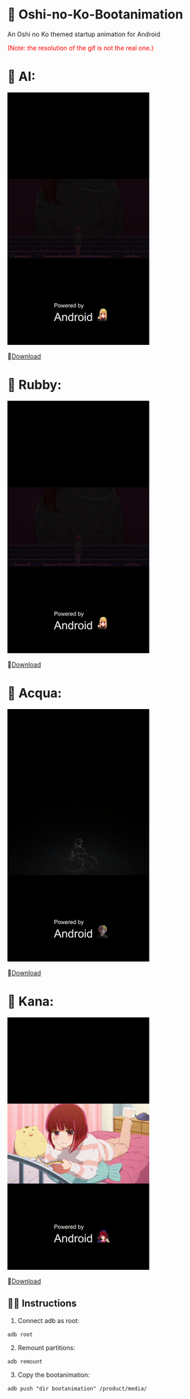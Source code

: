# 💫 Oshi-no-Ko-Bootanimation
An Oshi no Ko themed startup animation for Android

<span style="color:red">(Note: the resolution of the gif is not the real one.)</span>
# 🌟 AI:

![Alt Text](./preview.gif)

🔗[Download](https://github.com/Anto426/Oshi-no-Ko-Bootanimation/releases/download/1.0.0/bootanimation.zip)


# 💎 Rubby:

![Alt Text](./preview1.gif)

🔗[Download](https://github.com/Anto426/Oshi-no-Ko-Bootanimation/releases/download/1.0.1/bootanimation.zip)


# 🌊 Acqua:

![Alt Text](./preview2.gif)

🔗[Download](https://github.com/Anto426/Oshi-no-Ko-Bootanimation/releases/download/1.0.2/bootanimation.zip)

# 🔴 Kana:

![Alt Text](./preview3.gif)

🔗[Download](https://github.com/Anto426/Oshi-no-Ko-Bootanimation/releases/download/1.0.3/bootanimation.zip)


## ✍🏻 Instructions

1. Connect adb as root:

```shell
adb root
```

2. Remount partitions:

```shell
adb remount
```

3. Copy the bootanimation:

```shell
adb push "dir bootanimation" /product/media/
```

